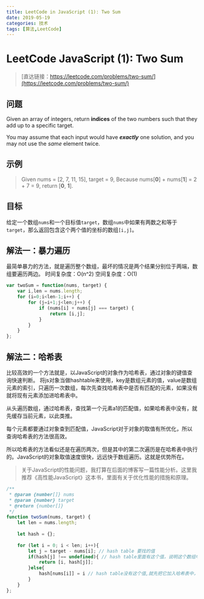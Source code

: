 ```yaml
---
title: LeetCode in JavaScript (1): Two Sum
date: 2019-05-19
categories: 技术
tags: [算法,LeetCode]
---
```



# LeetCode JavaScript (1): Two Sum

> [直达链接：https://leetcode.com/problems/two-sum/](https://leetcode.com/problems/two-sum/)

## 问题
Given an array of integers, return  **indices**  of the two numbers such that they add up to a specific target.

You may assume that each input would have  **_exactly_**  one solution, and you may not use the  _same_  element twice.

## 示例

> Given nums = [2, 7, 11, 15], target = 9,
> Because nums[**0**] + nums[**1**] = 2 + 7 = 9,
> return [**0**, **1**].


## 目标
给定一个数组`nums`和一个目标值`target`，数组`nums`中如果有两数之和等于`target`，那么返回包含这个两个值的坐标的数组`[i,j]`。

## 解法一：暴力遍历

最简单暴力的方法，就是遍历整个数组，最坏的情况是两个结果分别位于两端，数组要遍历两边。
时间复杂度：O(n^2)
空间复杂度：O(1)

```js
var twoSum = function(nums, target) {
    var i,len = nums.length;
    for (i=0;i<len-1;i++) {
        for (j=i+1;j<len;j++) {
            if (nums[i] + nums[j] === target) {
                return [i,j];
            }
        }
    }
};
```

## 解法二：哈希表

比较高效的一个方法就是，以JavaScript的对象作为哈希表，通过对象的键值查询快速判断。
将js对象当做hashtable来使用，key是数组元素的值，value是数组元素的索引，只遍历一次数组，每次先查找哈希表中是否有匹配的元素，如果没有就将现有元素添加进哈希表中。

从头遍历数组，通过哈希表，查找第一个元素a1的匹配值，如果哈希表中没有，就先缓存当前元素，以此类推。

每个元素都要通过对象查到匹配值，JavaScript对于对象的取值有所优化，所以查询哈希表的方法很高效。

所以哈希表的方法看似还是在遍历两次，但是其中的第二次遍历是在哈希表中执行的。JavaScript的对象取值速度很快，远远快于数组遍历。这就是优势所在。

> 关于JavaScript的性能问题，我打算在后面的博客写一篇性能分析。这里我推荐《高性能JavaScript》这本书，里面有关于优化性能的措施和原理。

```js
/**
 * @param {number[]} nums
 * @param {number} target
 * @return {number[]}
 */
function twoSum(nums, target) {
    let len = nums.length;
    
    let hash = {};
    
    for (let i = 0; i < len; i++){
        let j = target - nums[i]; // hash table 要找的值
        if(hash[j] !== undefined){ // hash table里面有这个值，说明这个数组中存在匹配nums[i]的另一个数nums[j]
            return [i, hash[j]];
        }else{
            hash[nums[i]] = i // hash table没有这个值,就先把它加入哈希表中，缓存。
        }
    }
};
```
<!--stackedit_data:
eyJoaXN0b3J5IjpbODQ3MjM1OTU1XX0=
-->